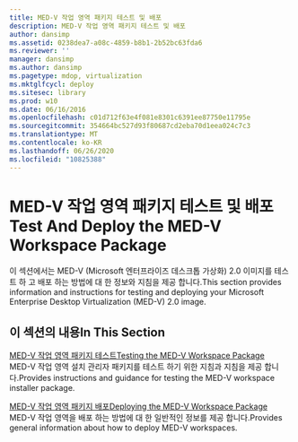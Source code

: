 ```yaml
---
title: MED-V 작업 영역 패키지 테스트 및 배포
description: MED-V 작업 영역 패키지 테스트 및 배포
author: dansimp
ms.assetid: 0238dea7-a08c-4859-b8b1-2b52bc63fda6
ms.reviewer: ''
manager: dansimp
ms.author: dansimp
ms.pagetype: mdop, virtualization
ms.mktglfcycl: deploy
ms.sitesec: library
ms.prod: w10
ms.date: 06/16/2016
ms.openlocfilehash: c01d712f63e4f081e8301c6391ee87750e11795e
ms.sourcegitcommit: 354664bc527d93f80687cd2eba70d1eea024c7c3
ms.translationtype: MT
ms.contentlocale: ko-KR
ms.lasthandoff: 06/26/2020
ms.locfileid: "10825388"
---
```

# <span data-ttu-id="84cd8-103">MED-V 작업 영역 패키지 테스트 및 배포</span><span class="sxs-lookup"><span data-stu-id="84cd8-103">Test And Deploy the MED-V Workspace Package</span></span>


<span data-ttu-id="84cd8-104">이 섹션에서는 MED-V (Microsoft 엔터프라이즈 데스크톱 가상화) 2.0 이미지를 테스트 하 고 배포 하는 방법에 대 한 정보와 지침을 제공 합니다.</span><span class="sxs-lookup"><span data-stu-id="84cd8-104">This section provides information and instructions for testing and deploying your Microsoft Enterprise Desktop Virtualization (MED-V) 2.0 image.</span></span>

## <span data-ttu-id="84cd8-105">이 섹션의 내용</span><span class="sxs-lookup"><span data-stu-id="84cd8-105">In This Section</span></span>


<a href="" id="testing-the-med-v-workspace-package"></a>[<span data-ttu-id="84cd8-106">MED-V 작업 영역 패키지 테스트</span><span class="sxs-lookup"><span data-stu-id="84cd8-106">Testing the MED-V Workspace Package</span></span>](testing-the-med-v-workspace-package.md)  
<span data-ttu-id="84cd8-107">MED-V 작업 영역 설치 관리자 패키지를 테스트 하기 위한 지침과 지침을 제공 합니다.</span><span class="sxs-lookup"><span data-stu-id="84cd8-107">Provides instructions and guidance for testing the MED-V workspace installer package.</span></span>

<a href="" id="deploying-the-med-v-workspace-package"></a>[<span data-ttu-id="84cd8-108">MED-V 작업 영역 패키지 배포</span><span class="sxs-lookup"><span data-stu-id="84cd8-108">Deploying the MED-V Workspace Package</span></span>](deploying-the-med-v-workspace-package.md)  
<span data-ttu-id="84cd8-109">MED-V 작업 영역을 배포 하는 방법에 대 한 일반적인 정보를 제공 합니다.</span><span class="sxs-lookup"><span data-stu-id="84cd8-109">Provides general information about how to deploy MED-V workspaces.</span></span>

 

 





